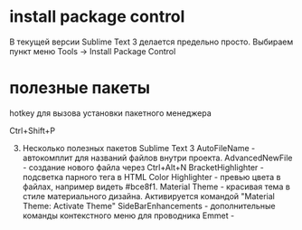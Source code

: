 



# install package control
В текущей версии Sublime Text 3 делается предельно просто. Выбираем пункт меню Tools -> Install Package Control

# полезные пакеты

hotkey для вызова установки пакетного менеджера

Ctrl+Shift+P

3. Несколько полезных пакетов Sublime Text 3
AutoFileName - автокомплит для названий файлов внутри проекта.
AdvancedNewFile - создание нового файла через Ctrl+Alt+N
BracketHighlighter - подсветка парного тега в HTML
Color Highlighter - превью цвета в файлах, например видеть #bce8f1.
Material Theme - красивая тема в стиле материального дизайна. Активируется командой "Material Theme: Activate Theme"
SideBarEnhancements - дополнительные команды контекстного меню для проводника
Emmet - 


